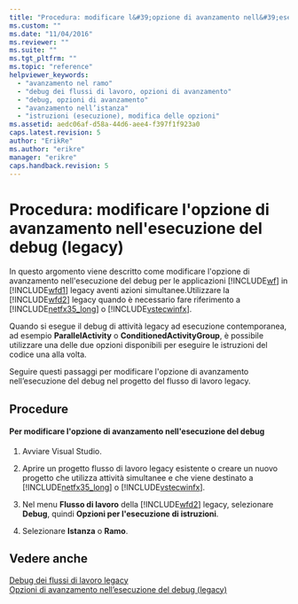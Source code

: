 ```yaml
---
title: "Procedura: modificare l&#39;opzione di avanzamento nell&#39;esecuzione del debug (legacy) | Microsoft Docs"
ms.custom: ""
ms.date: "11/04/2016"
ms.reviewer: ""
ms.suite: ""
ms.tgt_pltfrm: ""
ms.topic: "reference"
helpviewer_keywords: 
  - "avanzamento nel ramo"
  - "debug dei flussi di lavoro, opzioni di avanzamento"
  - "debug, opzioni di avanzamento"
  - "avanzamento nell’istanza"
  - "istruzioni (esecuzione), modifica delle opzioni"
ms.assetid: aedc06af-d58a-44d6-aee4-f397f1f923a0
caps.latest.revision: 5
author: "ErikRe"
ms.author: "erikre"
manager: "erikre"
caps.handback.revision: 5
---
```

# Procedura: modificare l&#39;opzione di avanzamento nell&#39;esecuzione del debug (legacy)
In questo argomento viene descritto come modificare l'opzione di avanzamento nell'esecuzione del debug per le applicazioni [!INCLUDE[wf](../workflow-designer/includes/wf_md.md)] in [!INCLUDE[wfd1](../workflow-designer/includes/wfd1_md.md)] legacy aventi azioni simultanee.Utilizzare la [!INCLUDE[wfd2](../workflow-designer/includes/wfd2_md.md)] legacy quando è necessario fare riferimento a [!INCLUDE[netfx35_long](../workflow-designer/includes/netfx35_long_md.md)] o [!INCLUDE[vstecwinfx](../workflow-designer/includes/vstecwinfx_md.md)].  
  
 Quando si esegue il debug di attività legacy ad esecuzione contemporanea, ad esempio **ParallelActivity** o **ConditionedActivityGroup**, è possibile utilizzare una delle due opzioni disponibili per eseguire le istruzioni del codice una alla volta.  
  
 Seguire questi passaggi per modificare l'opzione di avanzamento nell’esecuzione del debug nel progetto del flusso di lavoro legacy.  
  
## Procedure  
  
#### Per modificare l'opzione di avanzamento nell'esecuzione del debug  
  
1.  Avviare Visual Studio.  
  
2.  Aprire un progetto flusso di lavoro legacy esistente o creare un nuovo progetto che utilizza attività simultanee e che viene destinato a [!INCLUDE[netfx35_long](../workflow-designer/includes/netfx35_long_md.md)] o [!INCLUDE[vstecwinfx](../workflow-designer/includes/vstecwinfx_md.md)].  
  
3.  Nel menu **Flusso di lavoro** della [!INCLUDE[wfd2](../workflow-designer/includes/wfd2_md.md)] legacy, selezionare **Debug**, quindi **Opzioni per l'esecuzione di istruzioni**.  
  
4.  Selezionare **Istanza** o **Ramo**.  
  
## Vedere anche  
 [Debug dei flussi di lavoro legacy](../workflow-designer/debugging-legacy-workflows.md)   
 [Opzioni di avanzamento nell’esecuzione del debug \(legacy\)](../workflow-designer/debug-stepping-options-legacy.md)